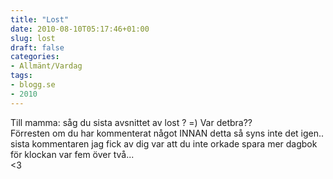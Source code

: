 ```yaml
---
title: "Lost"
date: 2010-08-10T05:17:46+01:00
slug: lost
draft: false
categories:
- Allmänt/Vardag
tags:
- blogg.se
- 2010
---
```

Till mamma: såg du sista avsnittet av lost ? =) Var detbra??  
Förresten om du har kommenterat något INNAN detta så syns inte det igen.. sista kommentaren jag fick av dig var att du inte orkade spara mer dagbok för klockan var fem över två...  
<3